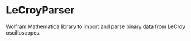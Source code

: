 # LeCroyParser
Wolfram Mathematica library to import and parse binary data from LeCroy oscilloscopes.
